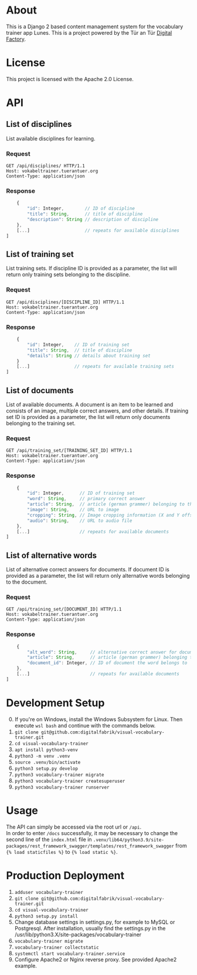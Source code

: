 # About
This is a Django 2 based content management system for the vocabulary trainer app Lunes. This is a project powered by the Tür an Tür [Digital Factory](https://tuerantuer.de/digitalfabrik/).

# License
This project is licensed with the Apache 2.0 License.

# API
## List of disciplines
List available disciplines for learning.
### Request
```http
GET /api/disciplines/ HTTP/1.1
Host: vokabeltrainer.tuerantuer.org
Content-Type: application/json
```
### Response
```javascript
    {
        "id": Integer,        // ID of discipline
        "title": String,      // title of discipline
        "description": String // description of discipline 
    },
    [...]                     // repeats for available disciplines
]
```

## List of training set
List training sets. If discipline ID is provided as a parameter, the list will return only training sets belonging to the discipline.
### Request
```http
GET /api/disciplines/[DISCIPLINE_ID] HTTP/1.1
Host: vokabeltrainer.tuerantuer.org
Content-Type: application/json
```
### Response
```javascript
    {
        "id": Integer,    // ID of training set
        "title": String,  // title of discipline
        "details": String // details about training set 
    }
    [...]                 // repeats for available training sets
]
```
## List of documents
List of available documents. A document is an item to be learned and consists of an image, multiple correct answers, and other details. If training set ID is provided as a parameter, the list will return only documents belonging to the training set.
### Request
```http
GET /api/training_set/[TRAINING_SET_ID] HTTP/1.1
Host: vokabeltrainer.tuerantuer.org
Content-Type: application/json
```
### Response
```javascript
    {
        "id": Integer,      // ID of training set
        "word": String,     // primary correct answer
        "article": String,  // article (german grammer) belonging to the item
        "image": String,    // URL to image
        "cropping": String, // Image cropping information (X and Y offset + width and height?)
        "audio": String,    // URL to audio file
    },
    [...]                   // repeats for available documents
]
```
## List of alternative words
List of alternative correct answers for documents. If document ID is provided as a parameter, the list will return only alternative words belonging to the document.
### Request
```http
GET /api/training_set/[DOCUMENT_ID] HTTP/1.1
Host: vokabeltrainer.tuerantuer.org
Content-Type: application/json
```
### Response
```javascript
    {
        "alt_word": String,     // alternative correct answer for document
        "article": String,      // article (german grammer) belonging to the item
        "document_id": Integer, // ID of document the word belongs to
    },
    [...]                       // repeats for available documents
]
```

# Development Setup
0. If you're on Windows, install the Windows Subsystem for Linux. Then execute `wsl bash` and continue with the commands below.
1. `git clone git@github.com:digitalfabrik/visual-vocabulary-trainer.git`
2. `cd visual-vocabulary-trainer`
3. `apt install python3-venv`
4. `python3 -m venv .venv`
5. `source .venv/bin/activate`
6. `python3 setup.py develop`
7. `python3 vocabulary-trainer migrate`
8. `python3 vocabulary-trainer createsuperuser`
9. `python3 vocabulary-trainer runserver`

# Usage
The API can simply be accessed via the root url or `/api`. </br>
In order to enter `/docs` successfully, it may be necessary to change the second line of the `index.html` file in `.venv/lib64/python3.9/site-packages/rest_framework_swagger/templates/rest_framework_swagger` from `{% load staticfiles %}` to `{% load static %}`.

# Production Deployment
1. `adduser vocabulary-trainer`
2. `git clone git@github.com:digitalfabrik/visual-vocabulary-trainer.git`
3. `cd visual-vocabulary-trainer`
4. `python3 setup.py install`
5. Change database settings in settings.py, for example to MySQL or Postgresql. After installation, usually find the settings.py in the /usr/lib/python3.X/site-packages/vocabulary-trainer
6. `vocabulary-trainer migrate`
7. `vocabulary-trainer collectstatic`
8. `systemctl start vocabulary-trainer.service`
9. Configure Apache2 or Nginx reverse proxy. See provided Apache2 example.

